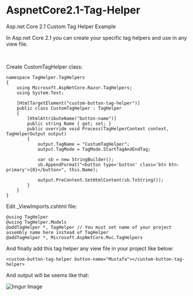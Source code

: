 # AspnetCore2.1-Tag-Helper
Asp.net Core 2.1 Custom Tag Helper Example

In Asp.net Core 2.1 you can create your specific tag helpers and use in any view file.

</br>

Create CustomTagHelper class:

```
namespace TagHelper.TagHelpers
{
    using Microsoft.AspNetCore.Razor.TagHelpers;
    using System.Text;

    [HtmlTargetElement("custom-button-tag-helper")]
    public class CustomTagHelper : TagHelper
    {
        [HtmlAttributeName("button-name")]
        public string Name { get; set; }
        public override void Process(TagHelperContext context, TagHelperOutput output)
        {
            output.TagName = "CustumTagHelper";
            output.TagMode = TagMode.StartTagAndEndTag;

            var sb = new StringBuilder();
            sb.AppendFormat("<button type='button' class='btn btn-primary'>{0}</button>", this.Name);

            output.PreContent.SetHtmlContent(sb.ToString());
        }
    }
}
```

Edit _ViewImports.cshtml file:
<br/>

```
@using TagHelper
@using TagHelper.Models
@addTagHelper *, TagHelper // You must set name of your project assembly name here instead of TagHelper
@addTagHelper *, Microsoft.AspNetCore.Mvc.TagHelpers

```

And finally add this tag helper any view file in your project like below:

```
<custom-button-tag-helper button-name="Mustafa"></custom-button-tag-helper>

```

And output will be seems like that:

![Imgur Image](https://i.imgur.com/sdTTBjV.png)


